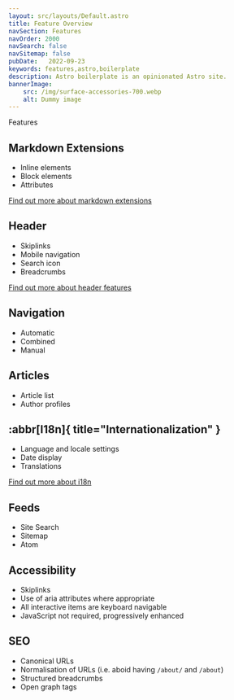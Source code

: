 ```yaml
---
layout: src/layouts/Default.astro
title: Feature Overview
navSection: Features
navOrder: 2000
navSearch: false
navSitemap: false
pubDate:   2022-09-23
keywords: features,astro,boilerplate
description: Astro boilerplate is an opinionated Astro site.
bannerImage:
    src: /img/surface-accessories-700.webp
    alt: Dummy image
---
```


Features

## Markdown Extensions

- Inline elements
- Block elements
- Attributes

[Find out more about markdown extensions](/features/markdown/)

## Header

- Skiplinks
- Mobile navigation
- Search icon
- Breadcrumbs

[Find out more about header features](/features/header/)

## Navigation

- Automatic
- Combined
- Manual

## Articles

- Article list
- Author profiles

## :abbr[I18n]{ title="Internationalization" }

- Language and locale settings
- Date display
- Translations

[Find out more about i18n](/features/internationalization/)

## Feeds

- Site Search
- Sitemap
- Atom

## Accessibility

- Skiplinks
- Use of aria attributes where appropriate
- All interactive items are keyboard navigable
- JavaScript not required, progressively enhanced

## SEO

- Canonical URLs
- Normalisation of URLs (i.e. aboid having `/about/` and `/about`)
- Structured breadcrumbs
- Open graph tags
